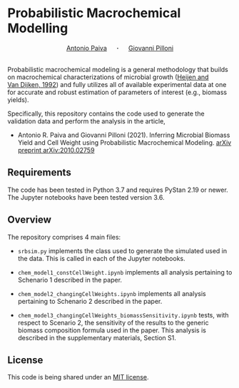 # Probabilistic Macrochemical Modelling

<div align="center">
  <a href="https://www.sci.utah.edu/~arpaiva/" target="_blank">Antonio&nbsp;Paiva</a> &emsp; <b>&middot;</b> &emsp;
  <a href="https://loop.frontiersin.org/people/797425/overview" target="_blank">Giovanni&nbsp;Pilloni</a> 
</div>
<br>

Probabilistic macrochemical modeling is a general methodology that builds on 
macrochemical characterizations of microbial growth ([Heijen and 
Van&nbsp;Dijken, 1992](https://pubmed.ncbi.nlm.nih.gov/18601018/)) and
fully utilizes all of available experimental data at one for accurate and
robust estimation of parameters of interest (e.g., biomass yields).

Specifically, this repository contains the code used to generate the
validation data and perform the analysis in the article,

* Antonio R. Paiva and Giovanni Pilloni (2021). Inferring Microbial Biomass Yield and Cell Weight using Probabilistic Macrochemical Modeling. [arXiv preprint arXiv:2010.02759](https://arxiv.org/abs/2010.02759)

## Requirements
The code has been tested in Python 3.7 and requires PyStan 2.19 or newer. The 
Jupyter notebooks have been tested version 3.6.

## Overview

The repository comprises 4 main files:

* `srbsim.py` implements the class used to generate the simulated used in the 
  data. This is called in each of the Jupyter notebooks.

* `chem_model1_constCellWeight.ipynb` implements all analysis pertaining to
  Schenario 1 described in the paper.

* `chem_model2_changingCellWeights.ipynb` implements all analysis pertaining to
  Schenario 2 described in the paper.

* `chem_model3_changingCellWeights_biomassSensitivity.ipynb` tests, with
  respect to Scenario 2, the sensitivity of the results to the generic
  biomass composition formula used in the paper. This analysis is described
  in the supplementary materials, Section S1.

## License
This code is being shared under an [MIT 
license](https://github.com/git/git-scm.com/blob/main/MIT-LICENSE.txt).

